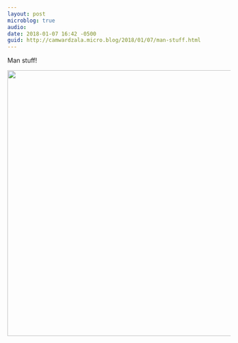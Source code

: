```yaml
---
layout: post
microblog: true
audio: 
date: 2018-01-07 16:42 -0500
guid: http://camwardzala.micro.blog/2018/01/07/man-stuff.html
---
```

Man stuff!

<img src="http://www.camwardzala.com/uploads/2018/4404ffa011.jpg" width="600" height="600" />
